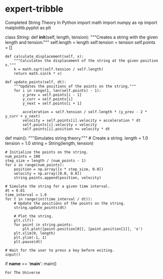# expert-tribble
Completed String Theory In Python
import math
import numpy as np
import matplotlib.pyplot as plt

class String:
    def __init__(self, length, tension):
        """Creates a string with the given length and tension."""
        self.length = length
        self.tension = tension
        self.points = []

    def calculate_displacement(self, x):
        """Calculates the displacement of the string at the given position x."""
        k = math.sqrt(self.tension / self.length)
        return math.sin(k * x)

    def update_points(self, dt):
        """Updates the positions of the points on the string."""
        for i in range(1, len(self.points) - 1):
            y_prev = self.points[i - 1]
            y_curr = self.points[i]
            y_next = self.points[i + 1]

            acceleration = self.tension / self.length * (y_prev - 2 * y_curr + y_next)
            velocity = self.points[i].velocity + acceleration * dt
            self.points[i].velocity = velocity
            self.points[i].position += velocity * dt

def main():
    """Simulates string theory."""
    # Create a string.
    length = 1.0
    tension = 1.0
    string = String(length, tension)

    # Initialize the points on the string.
    num_points = 100
    step_size = length / (num_points - 1)
    for x in range(num_points):
        position = np.array([x * step_size, 0.0])
        velocity = np.array([0.0, 0.0])
        string.points.append(position, velocity)

    # Simulate the string for a given time interval.
    dt = 0.01
    time_interval = 1.0
    for t in range(int(time_interval / dt)):
        # Update the positions of the points on the string.
        string.update_points(dt)

        # Plot the string.
        plt.clf()
        for point in string.points:
            plt.plot([point.position[0]], [point.position[1]], 'o')
        plt.xlim(0, length)
        plt.ylim(-1, 1)
        plt.pause(dt)

    # Wait for the user to press a key before exiting.
    input()

if __name__ == '__main__':
    main()

    For The Universe
